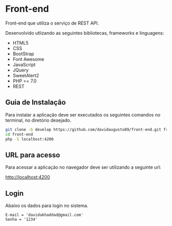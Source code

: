 # Front-end
Front-end que utiliza o serviço de REST API.

Desenvolvido utlizando as seguintes bibliotecas, frameworks e linguagens:
* HTML5
* CSS
* BootStrap
* Font Awesome
* JavaScript
* JQuery
* SweetAlert2
* PHP >= 7.0
* REST


## Guia de Instalação

Para instalar a aplicação deve ser executados os seguintes comandos no terminal, no diretório desejado.

```sh
git clone -b develop https://github.com/davidaugusto89/front-end.git front-end
cd front-end
php -S localhost:4200
```


## URL para acesso

Para acessar a aplicação no navegador deve ser utilizando a seguinte url:

[http://localhost:4200](http://localhost:4200)


## Login

Abaixo os dados para login no sistema.

    E-mail = 'davidakhaddad@gmail.com'
	Senha = '1234'

